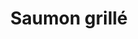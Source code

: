 ---
title: "Saumon grillé"
description: "6 onces. saumon poêlé à la perfection, servi avec salade fraîche et quartier de citron, frites fraîchement coupées ou riz pilaf"
price_s: ""
price_l: "18"
price_lg: ""
weight: "4"
---